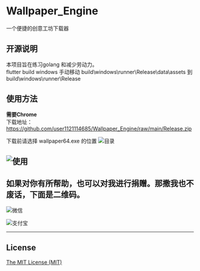 # Wallpaper_Engine
一个便捷的创意工坊下载器
## 开源说明

本项目旨在练习golang 和减少劳动力。    
flutter build windows 
手动移动  build\windows\runner\Release\data\assets 到 build\windows\runner\Release



## 使用方法

**需要Chrome**    
下载地址：https://github.com/user1121114685/Wallpaper_Engine/raw/main/Release.zip      

下载前请选择 wallpaper64.exe 的位置
![目录](https://github.com/user1121114685/Wallpaper_Engine/blob/main/QQ%E6%88%AA%E5%9B%BE20201212152332.png?raw=true)     


![使用](https://github.com/user1121114685/Wallpaper_Engine/blob/main/QQ%E6%88%AA%E5%9B%BE20201212152230.png?raw=true)    
---
## 如果对你有所帮助，也可以对我进行捐赠。那撒我也不废话，下面是二维码。
![微信](https://gitee.com/shaoxia1991/Blog/raw/master/me/%E5%BE%AE%E4%BF%A1%E6%94%B6%E6%AC%BE.png)  

![支付宝](https://gitee.com/shaoxia1991/Blog/raw/master/me/%E6%94%AF%E4%BB%98%E5%AE%9D%E6%94%B6%E6%AC%BE.jpg)  

---

## License

[The MIT License (MIT)](https://raw.githubusercontent.com/user1121114685/Wallpaper_Engine/master/LICENSE)
